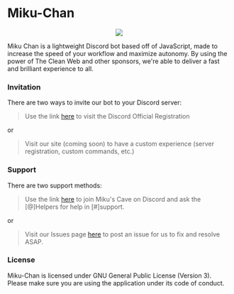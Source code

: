 # Miku-Chan
<div align="center">
	<p>
    <a href="https://circleci.com/gh/Miku-Chan-Devs/Miku-Chan/tree/master"><img src="https://circleci.com/gh/Miku-Chan-Devs/Miku-Chan/tree/master.svg?style=svg" /></a>
	</p>
</div>

Miku Chan is a lightweight Discord bot based off of JavaScript, made to increase the speed of your workflow and maximize autonomy. By using the power of The Clean Web and other sponsors, we're able to deliver a fast and brilliant experience to all.

### Invitation
There are two ways to invite our bot to your Discord server:
> Use the link [here](https://discordapp.com/oauth2/authorize?client_id=367151062408232960&scope=bot&permissions=66321471&response_type=code&redirect_uri=https://github.com/Incrested/Miku-Chan) to visit the Discord Official Registration

or

> Visit our site (coming soon) to have a custom experience (server registration, custom commands, etc.)

### Support
There are two support methods:
> Use the link [here](https://discord.gg/MaK7BtW) to join Miku's Cave on Discord and ask the [@]Helpers for help in [#]support.

or

> Visit our Issues page [here](https://github.com/Incrested/Miku-Chan/issues/new) to post an issue for us to fix and resolve ASAP.

### License
Miku-Chan is licensed under GNU General Public License (Version 3). Please make sure you are using the application under its code of conduct.
